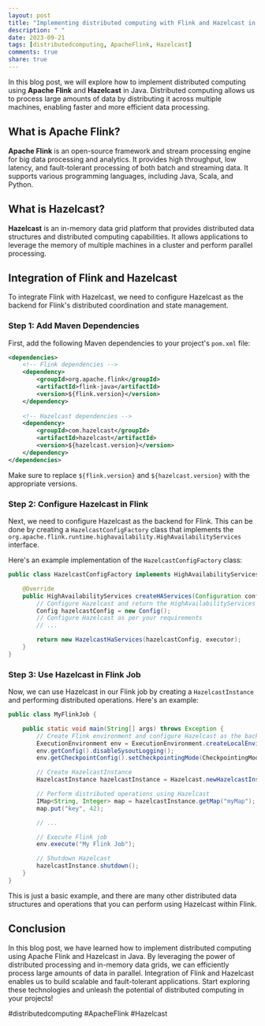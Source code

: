```yaml
---
layout: post
title: "Implementing distributed computing with Flink and Hazelcast in Java"
description: " "
date: 2023-09-21
tags: [distributedcomputing, ApacheFlink, Hazelcast]
comments: true
share: true
---
```


In this blog post, we will explore how to implement distributed computing using **Apache Flink** and **Hazelcast** in Java. Distributed computing allows us to process large amounts of data by distributing it across multiple machines, enabling faster and more efficient data processing.

## What is Apache Flink?

**Apache Flink** is an open-source framework and stream processing engine for big data processing and analytics. It provides high throughput, low latency, and fault-tolerant processing of both batch and streaming data. It supports various programming languages, including Java, Scala, and Python.

## What is Hazelcast?

**Hazelcast** is an in-memory data grid platform that provides distributed data structures and distributed computing capabilities. It allows applications to leverage the memory of multiple machines in a cluster and perform parallel processing.

## Integration of Flink and Hazelcast

To integrate Flink with Hazelcast, we need to configure Hazelcast as the backend for Flink's distributed coordination and state management.

### Step 1: Add Maven Dependencies

First, add the following Maven dependencies to your project's `pom.xml` file:

```xml
<dependencies>
    <!-- Flink dependencies -->
    <dependency>
        <groupId>org.apache.flink</groupId>
        <artifactId>flink-java</artifactId>
        <version>${flink.version}</version>
    </dependency>
    
    <!-- Hazelcast dependencies -->
    <dependency>
        <groupId>com.hazelcast</groupId>
        <artifactId>hazelcast</artifactId>
        <version>${hazelcast.version}</version>
    </dependency>
</dependencies>
```

Make sure to replace `${flink.version}` and `${hazelcast.version}` with the appropriate versions.

### Step 2: Configure Hazelcast in Flink

Next, we need to configure Hazelcast as the backend for Flink. This can be done by creating a `HazelcastConfigFactory` class that implements the `org.apache.flink.runtime.highavailability.HighAvailabilityServices` interface.

Here's an example implementation of the `HazelcastConfigFactory` class:

```java
public class HazelcastConfigFactory implements HighAvailabilityServicesFactory {

    @Override
    public HighAvailabilityServices createHAServices(Configuration configuration, Executor executor) {
        // Configure Hazelcast and return the HighAvailabilityServices object
        Config hazelcastConfig = new Config();
        // Configure Hazelcast as per your requirements
        // ...

        return new HazelcastHaServices(hazelcastConfig, executor);
    }
}
```

### Step 3: Use Hazelcast in Flink Job

Now, we can use Hazelcast in our Flink job by creating a `HazelcastInstance` and performing distributed operations. Here's an example:

```java
public class MyFlinkJob {

    public static void main(String[] args) throws Exception {
        // Create Flink environment and configure Hazelcast as the backend
        ExecutionEnvironment env = ExecutionEnvironment.createLocalEnvironment();
        env.getConfig().disableSysoutLogging();
        env.getCheckpointConfig().setCheckpointingMode(CheckpointingMode.EXACTLY_ONCE);

        // Create HazelcastInstance
        HazelcastInstance hazelcastInstance = Hazelcast.newHazelcastInstance();

        // Perform distributed operations using Hazelcast
        IMap<String, Integer> map = hazelcastInstance.getMap("myMap");
        map.put("key", 42);

        // ...

        // Execute Flink job
        env.execute("My Flink Job");

        // Shutdown Hazelcast
        hazelcastInstance.shutdown();
    }
}
```

This is just a basic example, and there are many other distributed data structures and operations that you can perform using Hazelcast within Flink.

## Conclusion

In this blog post, we have learned how to implement distributed computing using Apache Flink and Hazelcast in Java. By leveraging the power of distributed processing and in-memory data grids, we can efficiently process large amounts of data in parallel. Integration of Flink and Hazelcast enables us to build scalable and fault-tolerant applications. Start exploring these technologies and unleash the potential of distributed computing in your projects!

#distributedcomputing #ApacheFlink #Hazelcast
